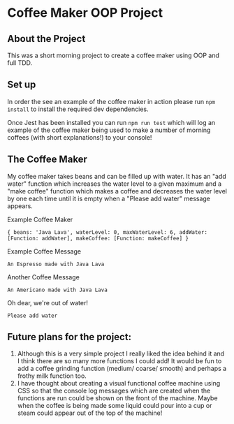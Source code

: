 # Coffee Maker OOP Project

## About the Project
This was a short morning project to create a coffee maker using OOP and full TDD.

## Set up
In order the see an example of the coffee maker in action please run `npm install` to install the required dev dependencies.

Once Jest has been installed you can run `npm run test` which will log an example of the coffee maker being used to make a number of morning coffees (with short explanations!) to your console!

## The Coffee Maker

My coffee maker takes beans and can be filled up with water. It has an "add water" function which increases the water level to a given maximum and a "make coffee" function which makes a coffee and decreases the water level by one each time until it is empty when a "Please add water" message appears.

Example Coffee Maker

`{
      beans: 'Java Lava',
      waterLevel: 0,
      maxWaterLevel: 6,
      addWater: [Function: addWater],
      makeCoffee: [Function: makeCoffee]
    }`

Example Coffee Message

`An Espresso made with Java Lava`

Another Coffee Message

`An Americano made with Java Lava`

Oh dear, we're out of water!

`Please add water`


## Future plans for the project:
1. Although this is a very simple project I really liked the idea behind it and I think there are so many more functions I could add! It would be fun to add a coffee grinding function (medium/ coarse/ smooth) and perhaps a frothy milk function too.
2. I have thought about creating a visual functional coffee machine using CSS so that the console log messages which are created when the functions are run could be shown on the front of the machine. Maybe when the coffee is being made some liquid could pour into a cup or steam could appear out of the top of the machine!
